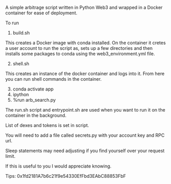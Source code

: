 A simple arbitrage script written in Python Web3 and wrapped in a Docker container for ease of deployment.

To run

1. build.sh

This creates a Docker image with conda installed. On the container it cretes a
user account to run the script as, sets up a few directories and then installs
some packages to conda using the web3_environment.yml file.

2. shell.sh

This creates an instance of the docker container and logs into it. From here you can run shell
commands in the container. 

3. conda activate app
4. ipython
5. %run arb_search.py

The run.sh script and entrypoint.sh are used when you want to run it on the container in the background.


List of dexes and tokens is set in script.

You will need to add a file called secrets.py with your account key and RPC url.

Sleep statements may need adjusting if you find yourself over your request limit.

If this is useful to you I would appreciate knowing.

Tips: 0x1fd2181A7b6c21f9e54330EfFbd3EAbC88853FbF
